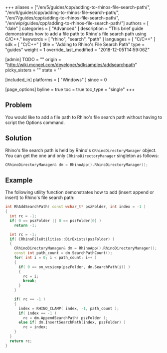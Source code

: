 +++
aliases = ["/en/5/guides/cpp/adding-to-rhinos-file-search-path/", "/en/6/guides/cpp/adding-to-rhinos-file-search-path/", "/en/7/guides/cpp/adding-to-rhinos-file-search-path/", "/en/wip/guides/cpp/adding-to-rhinos-file-search-path/"]
authors = [ "dale" ]
categories = [ "Advanced" ]
description = "This brief guide demonstrates how to add a file path to Rhino's file search path using C/C++."
keywords = [ "rhino", "search", "path" ]
languages = [ "C/C++" ]
sdk = [ "C/C++" ]
title = "Adding to Rhino's File Search Path"
type = "guides"
weight = 1
override_last_modified = "2018-12-05T14:59:06Z"

[admin]
TODO = ""
origin = "http://wiki.mcneel.com/developer/sdksamples/addsearchpath"
picky_sisters = ""
state = ""

[included_in]
platforms = [ "Windows" ]
since = 0

[page_options]
byline = true
toc = true
toc_type = "single"
+++

 
## Problem

You would like to add a file path to Rhino's file search path without having to script the Options command.

## Solution

Rhino's file search path is held by Rhino's `CRhinoDirectoryManager` object.  You can get the one and only `CRhinoDirectoryManager` singleton as follows:

```cpp
CRhinoDirectoryManager& dm = RhinoApp().RhinoDirectoryManager();
```

## Example

The following utility function demonstrates how to add (insert append or insert) to Rhino's file search path:

```cpp
int RhAddSearchPath( const wchar_t* pszFolder, int index = -1 )
{
  int rc = -1;
  if( 0 == pszFolder || 0 == pszFolder[0] )
    return -1;

  int rc = -1;
  if( CRhinoFileUtilities::DirExists(pszFolder) )
  {
    CRhinoDirectoryManager& dm = RhinoApp().RhinoDirectoryManager();
    const int path_count = dm.SearchPathCount();
    for( int i = 0; i < path_count; i++ )
    {
      if( 0 == on_wcsicmp(pszFolder, dm.SearchPath(i)) )
      {
        rc = i;
        break;
      }
    }

    if( rc == -1 )
    {
      index = RHINO_CLAMP( index, -1, path_count );
      if( index == -1 )
        rc = dm.AppendSearchPath( pszFolder );
      else if( dm.InsertSearchPath(index, pszFolder) )
        rc = index;
    }
  }
  return rc;
}
```
